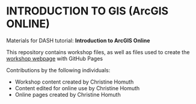 # INTRODUCTION TO GIS (ArcGIS ONLINE)
Materials for DASH tutorial: **Introduction to ArcGIS Online**  

This repository contains workshop files, as well as files used to create the [workshop webpage](https://scds.githib.io/intro-arcgis-online) with GitHub Pages   


Contributions by the following individuals: 
- Workshop content created by Christine Homuth 
- Content edited for online use by Christine Homuth 
- Online pages created by Christine Homuth
